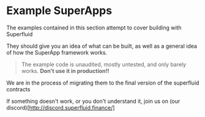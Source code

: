 # Example SuperApps

The examples contained in this section attempt to cover building with Superfluid

They should give you an idea of what can be built, as well as a general idea of how the SuperApp framework works.

> The example code is unaudited, mostly untested, and only barely works. **Don't use it in production!!**

We are in the process of migrating them to the final version of the superfluid contracts

If something doesn't work, or you don't understand it, join us on (our discord)[http://discord.superfluid.finance/]
